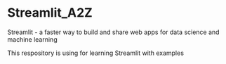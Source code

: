 # Streamlit_A2Z
Streamlit - a faster way to build and share web apps for data science and machine learning

This respository is using for learning Streamlit with examples
